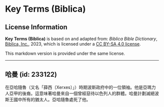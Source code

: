 # Key Terms (Biblica)

## License Information

**Key Terms (Biblica)** is based on and adapted from: _Biblica Bible Dictionary_, [Biblica, Inc.](https://www.biblica.com/), 2023, which is licensed under a [CC BY-SA 4.0 license](https://creativecommons.org/licenses/by-sa/4.0/legalcode.en).

This markdown version is provided under the same license.



--------------------------------

## 哈曼 (id: 233122)

在亞哈隨魯（又名「薛西〔Xerxes〕」）時期波斯政府中的一位領袖。他是亞瑪力人亞甲的後裔。這意味著哈曼來自一個曾經惡待以色列人的群體。哈曼計劃滅絕波斯王國中所有的猶太人。亞哈隨魯處死了他。


